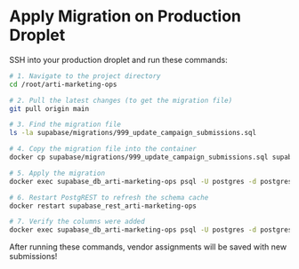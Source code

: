 # Apply Migration on Production Droplet

SSH into your production droplet and run these commands:

```bash
# 1. Navigate to the project directory
cd /root/arti-marketing-ops

# 2. Pull the latest changes (to get the migration file)
git pull origin main

# 3. Find the migration file
ls -la supabase/migrations/999_update_campaign_submissions.sql

# 4. Copy the migration file into the container
docker cp supabase/migrations/999_update_campaign_submissions.sql supabase_db_arti-marketing-ops:/tmp/

# 5. Apply the migration
docker exec supabase_db_arti-marketing-ops psql -U postgres -d postgres -f /tmp/999_update_campaign_submissions.sql

# 6. Restart PostgREST to refresh the schema cache
docker restart supabase_rest_arti-marketing-ops

# 7. Verify the columns were added
docker exec supabase_db_arti-marketing-ops psql -U postgres -d postgres -c "\d campaign_submissions"
```

After running these commands, vendor assignments will be saved with new submissions!

